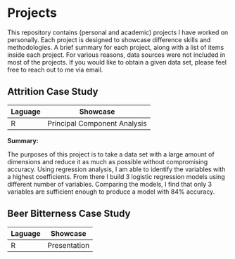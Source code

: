 # Projects
This repository contains (personal and academic) projects I have worked on personally. Each project is designed to showcase difference skills and methodologies. A brief summary for each project, along with a list of items inside each project. For various reasons, data sources were not included in most of the projects. If you would like to obtain a given data set, please feel free to reach out to me via email.

## Attrition Case Study
Laguage | Showcase
------- | ------------
R | Principal Component Analysis

**Summary:** 

The purposes of this project is to take a data set with a large amount of dimensions and reduce it as much as possible without compromising accuracy. Using regression analysis, I am able to identify the variables with a highest coefficients. From there I build 3 logistic regression models using different number of variables. Comparing the models, I find that only 3 variables are sufficient enough to produce a model with 84% accuracy.


## Beer Bitterness Case Study
Laguage | Showcase
------- | ------------
R | Presentation

